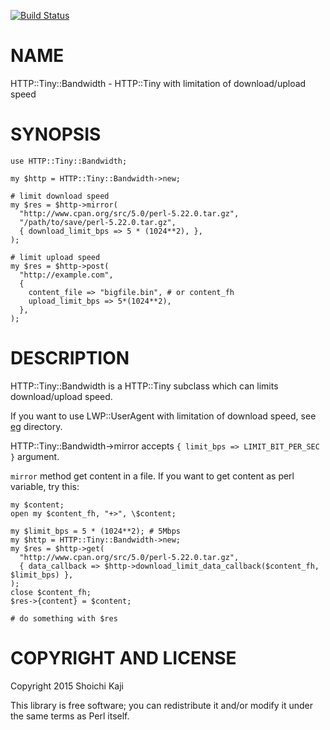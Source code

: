[![Build Status](https://travis-ci.org/shoichikaji/HTTP-Tiny-Bandwidth.svg?branch=master)](https://travis-ci.org/shoichikaji/HTTP-Tiny-Bandwidth)

# NAME

HTTP::Tiny::Bandwidth - HTTP::Tiny with limitation of download/upload speed

# SYNOPSIS

    use HTTP::Tiny::Bandwidth;

    my $http = HTTP::Tiny::Bandwidth->new;

    # limit download speed
    my $res = $http->mirror(
      "http://www.cpan.org/src/5.0/perl-5.22.0.tar.gz",
      "/path/to/save/perl-5.22.0.tar.gz",
      { download_limit_bps => 5 * (1024**2), },
    );

    # limit upload speed
    my $res = $http->post(
      "http://example.com",
      {
        content_file => "bigfile.bin", # or content_fh
        upload_limit_bps => 5*(1024**2),
      },
    );

# DESCRIPTION

HTTP::Tiny::Bandwidth is a HTTP::Tiny subclass which can limits download/upload speed.

If you want to use LWP::UserAgent with limitation of download speed,
see [eg](https://github.com/shoichikaji/HTTP-Tiny-Bandwidth/tree/master/eg) directory.

HTTP::Tiny::Bandwidth->mirror accepts `{ limit_bps => LIMIT_BIT_PER_SEC }` argument.

`mirror` method get content in a file.
If you want to get content as perl variable, try this:

    my $content;
    open my $content_fh, "+>", \$content;

    my $limit_bps = 5 * (1024**2); # 5Mbps
    my $http = HTTP::Tiny::Bandwidth->new;
    my $res = $http->get(
      "http://www.cpan.org/src/5.0/perl-5.22.0.tar.gz",
      { data_callback => $http->download_limit_data_callback($content_fh, $limit_bps) },
    );
    close $content_fh;
    $res->{content} = $content;

    # do something with $res

# COPYRIGHT AND LICENSE

Copyright 2015 Shoichi Kaji

This library is free software; you can redistribute it and/or modify
it under the same terms as Perl itself.
